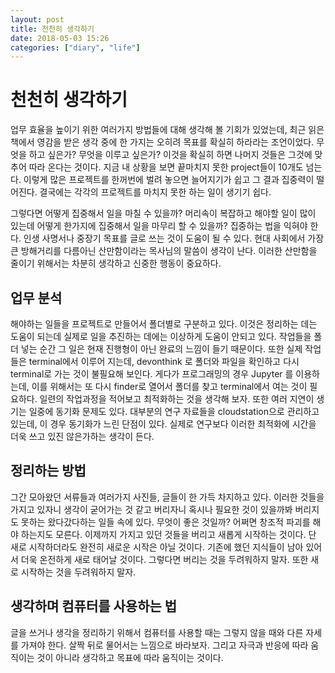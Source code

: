 ```yaml
---
layout: post
title: 천천히 생각하기
date: 2018-05-03 15:26
categories: ["diary", "life"]
---
```


# 천천히 생각하기

업무 효율을 높이기 위한 여러가지 방법들에 대해 생각해 볼 기회가 있었는데, 최근 읽은 책에서 영감을 받은 생각 중에 한 가지는 오히려 목표를 확실히 하라라는 조언이었다. 무엇을 하고 싶은가? 무엇을 이루고 싶은가? 이것을 확실히 하면 나머지 것들은 그것에 맞추어 따라 온다는 것이다. 지금 내 상황을 보면 끝마치지 못한 project들이 10개도 넘는다. 이렇게 많은 프로젝트를 한꺼번에 벌려 놓으면 늘어지기가 쉽고 그 결과 집중력이 떨어진다. 결국에는 각각의 프로젝트를 마치지 못한 하는 일이 생기기 쉽다.

그렇다면 어떻게 집중해서 일을 마칠 수 있을까? 머리속이 복잡하고 해야할 일이 많이 있는데 어떻게 한가지에 집중해서 일을 마무리 할 수 있을까? 집중하는 법을 익혀야 한다. 인생 사명서나 중장기 목표를 글로 쓰는 것이 도움이 될 수 있다. 현대 사회에서 가장 큰 방해거리를 다름아닌 산만함이라는 목사님의 말씀이 생각이 난다. 이러한 산만함을 줄이기 위해서는 차분히 생각하고 신중한 행동이 중요하다.

## 업무 분석

해야하는 일들을 프로젝트로 만들어서 폴더별로 구분하고 있다. 이것은 정리하는 데는 도움이 되는데 실제로 일을 추진하는 데에는 이상하게 도움이 안되고 있다. 작업들을 폴더 넣는 순간 그 일은 현재 진행형이 아닌 완료의 느낌이 들기 때문이다. 또한 실제 작업들은 terminal에서 이루어 지는데, devonthink 로 폴더와 파일을 확인하고 다시 terminal로 가는 것이 불필요해 보인다. 게다가 프로그래밍의 경우 Jupyter 를 이용하는데, 이를 위해서는 또 다시 finder로 열어서 폴더를 찾고 terminal에서 여는 것이 필요하다. 일련의 작업과정을 적어보고 최적화하는 것을 생각해 보자. 또한 여러 지연이 생기는 일중에 동기화 문제도 있다. 대부분의 연구 자료들을 cloudstation으로 관리하고 있는데, 이 경우 동기화가 느린 단점이 있다. 실제로 연구보다 이러한 최적화에 시간을 더욱 쓰고 있진 않은가하는 생각이 든다.

## 정리하는 방법

그간 모아왔던 서류들과 여러가지 사진들, 글들이 한 가득 차지하고 있다. 이러한 것들을 가지고 있자니 생각이 굳어가는 것 같고 버리자니 혹시나 필요한 것이 있을까봐 버리지도 못하는 왔다갔다하는 일들 속에 있다. 무엇이 좋은 것일까? 어쩌면 창조적 파괴를 해야 하는지도 모른다. 이제까지 가지고 있던 것들을 버리고 새롭게 시작하는 것이다. 단 새로 시작하더라도 완전히 새로운 시작은 아닐 것이다. 기존에 했던 지식들이 남아 있어서 더욱 온전하게 새로 태어날 것이다. 그렇다면 버리는 것을 두려워하지 말자. 또한 새로 시작하는 것을 두려워하지 말자.

## 생각하며 컴퓨터를 사용하는 법

글을 쓰거나 생각을 정리하기 위해서 컴퓨터를 사용할 때는 그렇지 않을 때와 다른 자세를 가져야 한다. 살짝 뒤로 물어서는 느낌으로 바라보자. 그리고 자극과 반응에 따라 움직이는 것이 아니라 생각하고 목표에 따라 움직이는 것이다.
